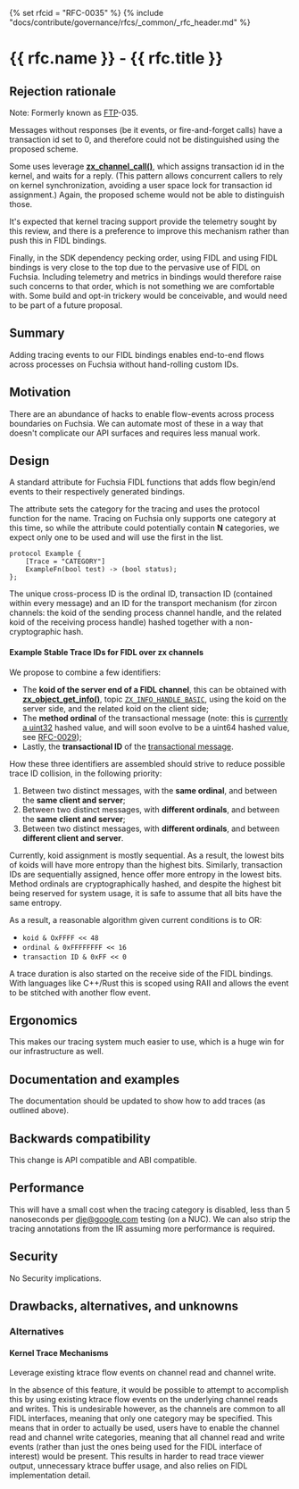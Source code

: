 {% set rfcid = "RFC-0035" %}
{% include "docs/contribute/governance/rfcs/_common/_rfc_header.md" %}
# {{ rfc.name }} - {{ rfc.title }}
<!-- SET the `rfcid` VAR ABOVE. DO NOT EDIT ANYTHING ELSE ABOVE THIS LINE. -->

## Rejection rationale

Note: Formerly known as [FTP](../deprecated-ftp-process.md)-035.

Messages without responses (be it events, or fire-and-forget calls) have a
transaction id set to 0, and therefore could not be distinguished using the
proposed scheme.

Some uses leverage [**zx_channel_call()**][zx_channel_call], which assigns
transaction id in the kernel, and waits for a reply.
(This pattern allows concurrent callers to rely on kernel synchronization,
avoiding a user space lock for transaction id assignment.)
Again, the proposed scheme would not be able to distinguish those.

It's expected that kernel tracing support provide the telemetry sought by
this review, and there is a preference to improve this mechanism rather
than push this in FIDL bindings.

Finally, in the SDK dependency pecking order, using FIDL and using FIDL
bindings is very close to the top due to the pervasive use of FIDL on Fuchsia.
Including telemetry and metrics in bindings would therefore raise such
concerns to that order, which is not something we are comfortable with.
Some build and opt-in trickery would be conceivable, and would need to be
part of a future proposal.

## Summary

Adding tracing events to our FIDL bindings enables end-to-end flows across
processes on Fuchsia without hand-rolling custom IDs.

## Motivation

There are an abundance of hacks to enable flow-events across process
boundaries on Fuchsia.
We can automate most of these in a way that doesn't complicate our API
surfaces and requires less manual work.

## Design

A standard attribute for Fuchsia FIDL functions that adds flow begin/end
events to their respectively generated bindings.

The attribute sets the category for the tracing and uses the protocol
function for the name.
Tracing on Fuchsia only supports one category at this time, so while the
attribute could potentially contain **N** categories, we expect only one to be
used and will use the first in the list.

```fidl
protocol Example {
    [Trace = "CATEGORY"]
    ExampleFn(bool test) -> (bool status);
};
```

The unique cross-process ID is the ordinal ID, transaction ID (contained
within every message) and an ID for the transport mechanism (for zircon
channels: the koid of the sending process channel handle, and the related
koid of the receiving process handle) hashed together with a
non-cryptographic hash.

#### Example Stable Trace IDs for FIDL over zx channels

We propose to combine a few identifiers:

*   The **koid of the server end of a FIDL channel**, this can be
    obtained with [**zx_object_get_info()**][zx_object_get_info],
    topic [`ZX_INFO_HANDLE_BASIC`][ZX_INFO_HANDLE_BASIC], using the
    koid on the server side, and the related koid on the client side;
*   The **method ordinal** of the transactional message (note: this is
    [currently a uint32](/docs/contribute/governance/rfcs/0020_interface_ordinal_hashing.md) hashed value, and will soon evolve
    to be a uint64 hashed value, see [RFC-0029](/docs/contribute/governance/rfcs/0029_increasing_method_ordinals.md));
*   Lastly, the **transactional ID** of the [transactional message][wformat-transactional].

How these three identifiers are assembled should strive to reduce possible
trace ID collision, in the following priority:

1. Between two distinct messages, with the **same ordinal**, and between the
   **same client and server**;
2. Between two distinct messages, with **different ordinals**, and between the
   **same client and server**;
3. Between two distinct messages, with **different ordinals**, and between
   **different client and server**.

Currently, koid assignment is mostly sequential.
As a result, the lowest bits of koids will have more entropy than the
highest bits.
Similarly, transaction IDs are sequentially assigned, hence offer more
entropy in the lowest bits.
Method ordinals are cryptographically hashed, and despite the highest bit
being reserved for system usage, it is safe to assume that all bits have
the same entropy.

As a result, a reasonable algorithm given current conditions is to OR:

*   `koid & OxFFFF << 48`
*   `ordinal & 0xFFFFFFFF << 16`
*   `transaction ID & 0xFF << 0`

A trace duration is also started on the receive side of the FIDL bindings.
With languages like C++/Rust this is scoped using RAII and allows the
event to be stitched with another flow event.

## Ergonomics

This makes our tracing system much easier to use, which is a huge win for
our infrastructure as well.

## Documentation and examples

The documentation should be updated to show how to add traces (as outlined
above).

## Backwards compatibility

This change is API compatible and ABI compatible.

## Performance

This will have a small cost when the tracing category is disabled, less
than 5 nanoseconds per dje@google.com testing (on a NUC).
We can also strip the tracing annotations from the IR assuming more
performance is required.

## Security

No Security implications.

## Drawbacks, alternatives, and unknowns

### Alternatives

#### Kernel Trace Mechanisms

Leverage existing ktrace flow events on channel read and channel write.

In the absence of this feature, it would be possible to attempt to
accomplish this by using existing ktrace flow events on the underlying
channel reads and writes.
This is undesirable however, as the channels are common to all FIDL
interfaces, meaning that only one category may be specified.
This means that in order to actually be used, users have to enable the
channel read and channel write categories, meaning that all channel read
and write events (rather than just the ones being used for the FIDL
interface of interest) would be present.
This results in harder to read trace viewer output, unnecessary ktrace
buffer usage, and also relies on FIDL implementation detail.

<!-- xrefs -->
[zx_object_get_info]: /docs/reference/syscalls/object_get_info.md
[ZX_INFO_HANDLE_BASIC]: /docs/reference/syscalls/object_get_info.md#zx_info_handle_basic
[wformat-transactional]: /docs/reference/fidl/language/wire-format/README.md#Transactional-Messages
[zx_channel_call]: /docs/reference/syscalls/channel_call.md
